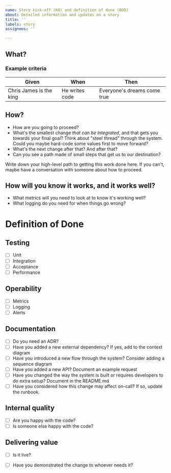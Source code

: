 ```yaml
---
name: Story kick-off (KO) and definition of done (DOD)
about: Detailed information and updates on a story
title: ''
labels: story
assignees: ''

---
```


## What?

<!-- _What are you trying to achieve?_ What's the big picture at the end of the rainbow? Does this really help our user do their job? Now is a good time to decide. -->

### Example criteria

| Given | When | Then |
| ----- | ------ | ----- |
| Chris James is the king | He writes code | Everyone's dreams come true |

## How?

- How are you going to proceed? 
- What's the smallest change _that can be integrated_, and that gets you towards your final goal? Think about "steel thread" through the system. Could you maybe hard-code some values first to move forward?
- What's the next change after that? And after that? 
- Can you see a path made of small steps that get us to our destination? 

Write down your high-level path to getting this work done here. If you can't, maybe have a conversation with someone about how to proceed.

## How will you know it works, and it works well?

- What metrics will you need to look at to know it's working well?
- What logging do you need for when things go wrong?

# Definition of Done

## Testing 
- [ ] Unit
- [ ] Integration  
- [ ] Acceptance
- [ ] Performance

## Operability 

- [ ] Metrics
- [ ] Logging 
- [ ] Alerts 

## Documentation 

- [ ] Do you need an ADR?
- [ ] Have you added a new external dependency? If yes, add to the context diagram
- [ ] Have you introduced a new flow through the system? Consider adding a sequence diagram
- [ ] Have you added a new API? Document an example request
- [ ] Have you changed the way the system is built or requires developers to do extra setup? Document in the README.md
- [ ] Have you considered how this change may affect on-call? If so, update the runbook. 

## Internal quality

- [ ] Are you happy with the code?
- [ ] Is someone else happy with the code?

## Delivering value

- [ ] Is it live?
- [ ] Have you demonstrated the change to whoever needs it?

